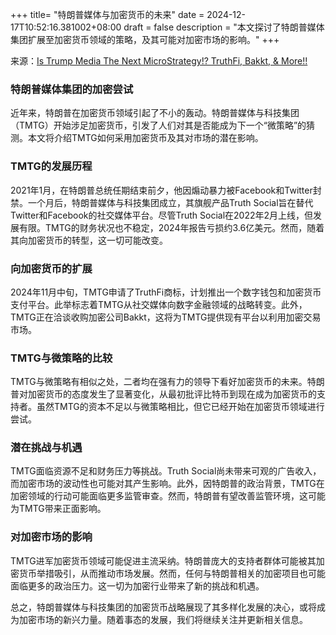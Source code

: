 +++
title= "特朗普媒体与加密货币的未来"
date = 2024-12-17T10:52:16.381002+08:00
draft = false
description = "本文探讨了特朗普媒体集团扩展至加密货币领域的策略，及其可能对加密市场的影响。"
+++

来源：[Is Trump Media The Next MicroStrategy!? TruthFi, Bakkt, & More!!](https://www.youtube.com/watch?v=c2-Gf473kmQ)

### 特朗普媒体集团的加密尝试

近年来，特朗普在加密货币领域引起了不小的轰动。特朗普媒体与科技集团（TMTG）开始涉足加密货币，引发了人们对其是否能成为下一个“微策略”的猜测。本文将介绍TMTG如何采用加密货币及其对市场的潜在影响。

### TMTG的发展历程

2021年1月，在特朗普总统任期结束前夕，他因煽动暴力被Facebook和Twitter封禁。一个月后，特朗普媒体与科技集团成立，其旗舰产品Truth Social旨在替代Twitter和Facebook的社交媒体平台。尽管Truth Social在2022年2月上线，但发展有限。TMTG的财务状况也不稳定，2024年报告亏损约3.6亿美元。然而，随着其向加密货币的转型，这一切可能改变。

### 向加密货币的扩展

2024年11月中旬，TMTG申请了TruthFi商标，计划推出一个数字钱包和加密货币支付平台。此举标志着TMTG从社交媒体向数字金融领域的战略转变。此外，TMTG正在洽谈收购加密公司Bakkt，这将为TMTG提供现有平台以利用加密交易市场。

### TMTG与微策略的比较

TMTG与微策略有相似之处，二者均在强有力的领导下看好加密货币的未来。特朗普对加密货币的态度发生了显著变化，从最初批评比特币到现在成为加密货币的支持者。虽然TMTG的资本不足以与微策略相比，但它已经开始在加密货币领域进行尝试。

### 潜在挑战与机遇

TMTG面临资源不足和财务压力等挑战。Truth Social尚未带来可观的广告收入，而加密市场的波动性也可能对其产生影响。此外，因特朗普的政治背景，TMTG在加密领域的行动可能面临更多监管审查。然而，特朗普有望改善监管环境，这可能为TMTG带来正面影响。

### 对加密市场的影响

TMTG进军加密货币领域可能促进主流采纳。特朗普庞大的支持者群体可能被其加密货币举措吸引，从而推动市场发展。然而，任何与特朗普相关的加密项目也可能面临更多的政治压力。这一切为加密行业带来了新的挑战和机遇。

总之，特朗普媒体与科技集团的加密货币战略展现了其多样化发展的决心，或将成为加密市场的新兴力量。随着事态的发展，我们将继续关注并更新相关信息。